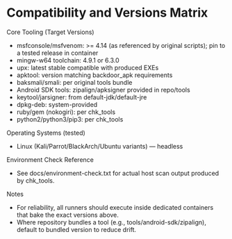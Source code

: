 # Compatibility and Versions Matrix

Core Tooling (Target Versions)
- msfconsole/msfvenom: >= 4.14 (as referenced by original scripts); pin to a tested release in container
- mingw-w64 toolchain: 4.9.1 or 6.3.0
- upx: latest stable compatible with produced EXEs
- apktool: version matching backdoor_apk requirements
- baksmali/smali: per original tools bundle
- Android SDK tools: zipalign/apksigner provided in repo/tools
- keytool/jarsigner: from default-jdk/default-jre
- dpkg-deb: system-provided
- ruby/gem (nokogiri): per chk_tools
- python2/python3/pip3: per chk_tools

Operating Systems (tested)
- Linux (Kali/Parrot/BlackArch/Ubuntu variants) — headless

Environment Check Reference
- See docs/environment-check.txt for actual host scan output produced by chk_tools.

Notes
- For reliability, all runners should execute inside dedicated containers that bake the exact versions above.
- Where repository bundles a tool (e.g., tools/android-sdk/zipalign), default to bundled version to reduce drift.